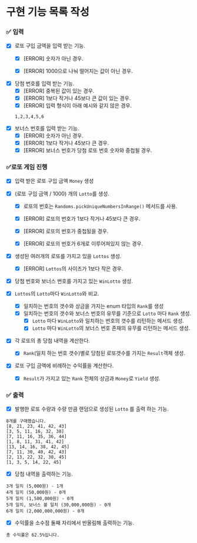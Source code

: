 # 구현 기능 목록 작성

### ✅ 입력

- [x] 로또 구입 금액을 입력 받는 기능.
    - [x] [ERROR] 숫자가 아닌 경우.
    - [x] [ERROR] 1000으로 나눠 떨어지는 값이 아닌 경우.
  

- [x] 당첨 번호를 입력 받는 기능.
    - [x] [ERROR] 중복된 값이 있는 경우.
    - [x] [ERROR] 1보다 작거나 45보다 큰 값이 있는 경우.
    - [x] [ERROR] 입력 형식이 아래 예시와 같지 않은 경우.
     ```text
     1,2,3,4,5,6
     ```
- [x] 보너스 번호를 입력 받는 기능.
    - [x] [ERROR] 숫자가 아닌 경우.
    - [x] [ERROR] 1보다 작거나 45보다 큰 경우.
    - [x] [ERROR] 보너스 번호가 당첨 로또 번호 숫자와 중첩될 경우.

### ✅로또 게임 진행
- [x] 입력 받은 로또 구입 금액  `Money` 생성


- [x] (로또 구입 금액 / 1000) 개의 `Lotto`를 생성.
    - [x] 로또의 번호는 `Randoms.pickUniqueNumbersInRange()` 메서드를 사용.
    - [x] [ERROR] 로또의 번호가 1보다 작거나 45보다 큰 경우.
    - [x] [ERROR] 로또의 번호가 중첩됬을 경우.
    - [x] [ERROR] 로또의 번호가 6개로 이루어져있지 않는 경우.


- [x] 생성된 여러개의 로또를 가지고 있을 `Lottos` 생성.
    - [x] [ERROR] `Lottos`의 사이즈가 1보다 작은 경우.


- [x] 당첨 번호와 보너스 번호를 가지고 있는 `WinLotto` 생성.
    

- [x] `Lottos`의  `Lotto`마다 `WinLotto`와 비교.
    - [x] 일치하는 번호의 갯수와 상금을 가지는 enum 타입의 `Rank`를 생성
    - [x] 일치하는 번호의 갯수와 보너스 번호의 유무를 기준으로 `Lotto` 마다 `Rank` 생성. 
      - [x] `Lotto` 마다 `WinLotto`와 일치하는 번호의 갯수를 리턴하는 메서드 생성.
      - [x] `Lotto` 마다 `WinLotto`의 보너스 번호 존재의 유무를 리턴하는 메서드 생성.

- [x] 각 로또의 총 당첨 내역을 계산한다.
    - [x] `Rank`(일치 하는 번호 갯수)별로 당첨된 로또갯수를 가지는 `Result`객체 생성. 

    
- [x] 로또 구입 금액에 비례하는 수익률을 계산한다.
    - [x] `Result`가 가지고 있는 `Rank` 전체의 상금과 `Money`로 `Yield` 생성.
### ✅ 출력

- [x] 발행한 로또 수량과 수량 만큼 랜덤으로 생성된 `Lotto` 를 출력 하는 기능.

```text
8개를 구매했습니다.
[8, 21, 23, 41, 42, 43] 
[3, 5, 11, 16, 32, 38] 
[7, 11, 16, 35, 36, 44] 
[1, 8, 11, 31, 41, 42] 
[13, 14, 16, 38, 42, 45] 
[7, 11, 30, 40, 42, 43] 
[2, 13, 22, 32, 38, 45] 
[1, 3, 5, 14, 22, 45]
```

- [x] 당첨 내역을 출력하는 기능.

```text
3개 일치 (5,000원) - 1개
4개 일치 (50,000원) - 0개
5개 일치 (1,500,000원) - 0개
5개 일치, 보너스 볼 일치 (30,000,000원) - 0개
6개 일치 (2,000,000,000원) - 0개
```

- [x] 수익률을 소수점 둘째 자리에서 반올림해 출력하는 기능.

```text
총 수익률은 62.5%입니다.
```

